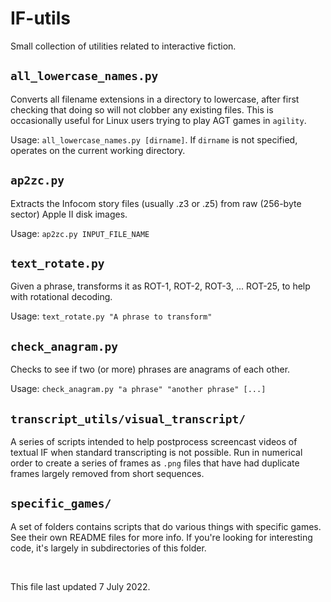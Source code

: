 # IF-utils
Small collection of utilities related to interactive fiction.

## `all_lowercase_names.py`
Converts all filename extensions in a directory to lowercase, after first checking that doing so will not clobber any existing files. This is occasionally useful for Linux users trying to play AGT games in `agility`.

Usage: `all_lowercase_names.py [dirname]`. If `dirname` is not specified, operates on the current working directory.

## `ap2zc.py`
Extracts the Infocom story files (usually .z3 or .z5) from raw (256-byte sector) Apple II disk images.

Usage: `ap2zc.py INPUT_FILE_NAME`

## `text_rotate.py`
Given a phrase, transforms it as ROT-1, ROT-2, ROT-3, ... ROT-25, to help with rotational decoding.

Usage: `text_rotate.py "A phrase to transform"`

## `check_anagram.py`

Checks to see if two (or more) phrases are anagrams of each other.

Usage: `check_anagram.py "a phrase" "another phrase" [...]`


## `transcript_utils/visual_transcript/`
A series of scripts intended to help postprocess screencast videos of textual IF when standard transcripting is not possible. Run in numerical order to create a series of frames as `.png` files that have had duplicate frames largely removed from short sequences.


## `specific_games/`
A set of folders contains scripts that do various things with specific games. See their own README files for more info. If you're looking for interesting code, it's largely in subdirectories of this folder.

<p>&nbsp;</p>
<footer>This file last updated 7 July 2022.</footer>
